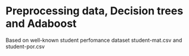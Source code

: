 # Preprocessing data, Decision trees and Adaboost
 Based on well-known student perfomance dataset student-mat.csv and student-por.csv
